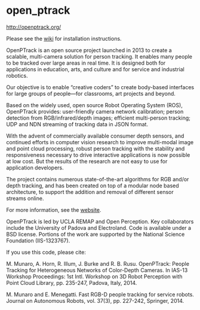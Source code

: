 open_ptrack
===========

http://openptrack.org/

Please see the [wiki](https://github.com/OpenPTrack/open_ptrack/wiki) for installation instructions. 

OpenPTrack is an open source project launched in 2013 to create a scalable, multi-camera solution for person tracking. It enables many people to be tracked over large areas in real time. It is designed both for applications in education, arts, and culture and for service and industrial robotics.

Our objective is to enable “creative coders” to create body-based interfaces for large groups of people—for classrooms, art projects and beyond.

Based on the widely used, open source Robot Operating System (ROS), OpenPTrack provides:
    user-friendly camera network calibration;
    person detection from RGB/infrared/depth images;
    efficient multi-person tracking;
    UDP and NDN streaming of tracking data in JSON format.

With the advent of commercially available consumer depth sensors, and continued efforts in computer vision research to improve multi-modal image and point cloud processing, robust person tracking with the stability and responsiveness necessary to drive interactive applications is now possible at low cost. But the results of the research are not easy to use for application developers.

The project contains numerous state-of-the-art algorithms for RGB and/or depth tracking, and has been created on top of a modular node based architecture, to support the addition and removal of different sensor streams online.

For more information, see the [website](http://openptrack.org). 

OpenPTrack is led by UCLA REMAP and Open Perception. Key collaborators include the University of Padova and Electroland. Code is available under a BSD license.  Portions of the work are supported by the National Science Foundation (IIS-1323767).

If you use this code, please cite:

M. Munaro, A. Horn, R. Illum, J. Burke and R. B. Rusu. OpenPTrack: People Tracking for Heterogeneous Networks of Color-Depth Cameras. In IAS-13 Workshop Proceedings: 1st Intl. Workshop on 3D Robot Perception with Point Cloud Library, pp. 235-247, Padova, Italy, 2014. 

M. Munaro and E. Menegatti. Fast RGB-D people tracking for service robots. Journal on Autonomous Robots, vol. 37(3), pp. 227-242, Springer, 2014. 
